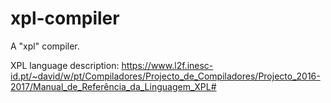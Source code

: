 # xpl-compiler

A "xpl" compiler.

XPL language description: https://www.l2f.inesc-id.pt/~david/w/pt/Compiladores/Projecto_de_Compiladores/Projecto_2016-2017/Manual_de_Referência_da_Linguagem_XPL#
